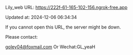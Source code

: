 Lily_web URL: https://222f-61-165-102-156.ngrok-free.app

Updated at: 2024-12-06 06:34:34

If you cannot open this URL, the server might be down.

Please contact: 

goley04@foxmail.com Or Wechat:GL_yeaH